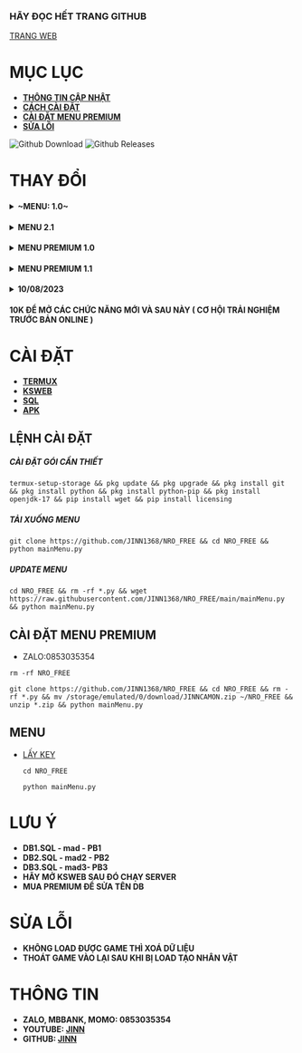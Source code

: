 ### **HÃY ĐỌC HẾT TRANG GITHUB**
[TRANG WEB](https://jinn1368.github.io/JINN-PAGE)
# MỤC LỤC
- **[THÔNG TIN CẬP NHẬT](#CHANGELOG)**
- **[CÁCH CÀI ĐẶT](#SETUP)**
- **[CÀI ĐẶT MENU PREMIUM](#PREMIUM)**
- **[SỬA LỖI](#NOTE)**
<p>
  <img alt="Github Download" src="https://img.shields.io/github/downloads/JINN1368/NRO_FREE/total.svg?style=for-the-badge" />
  <img alt="Github Releases" src="https://img.shields.io/github/release/JINN1368/NRO_FREE.svg?style=for-the-badge"/>
</p>

# **THAY ĐỔI** <a name="CHANGELOG"></a>
#### <details><summary>~MENU: 1.0~</summary></details>
#### <details><summary>MENU 2.1</summary><ul><li>TỐI ƯU</details>
#### <details><summary>MENU PREMIUM 1.0</summary><ul><li>THÊM MỤC CHỈNH SỬA<li>TÙY CHỈNH: DATABASE, PORT, IP, TÊN SERVER, THỜI GIAN ĐĂNG NHẬP, EXP...<li>BUFF: TNSM, VÀNG, NGỌC<li>NHẢY NHIỆM VỤ<li>TỐI ƯU, SỬA VÀI LỖI
#### <details><summary>MENU PREMIUM 1.1</summary><ul><li>CÁC CHỨC NĂNG 1.0<li>TỐI ƯU<li>NÂNG CẤP GIAO DIỆN<li>~NHẬP KEY~<li>BUFF: SỨC ĐÁNH, HP, KI, GIÁP, CHÍ MẠNG, HỒNG NGỌC
#### <details><summary>10/08/2023</summary><ul><li>TỐI GIẢN<li>SỬA LỖI KEY KHÔNG HỢP LỆ<li>[HOT FIX] SỬA LỖI CHẠY SERVER

#### **10K ĐỂ MỞ CÁC CHỨC NĂNG MỚI VÀ SAU NÀY ( CƠ HỘI TRẢI NGHIỆM TRƯỚC BẢN ONLINE )**
# **CÀI ĐẶT** <a name="SETUP"/>
- **[TERMUX](https://github.com/termux/termux-app/releases/tag/v0.118.0)**
- **[KSWEB](https://web1s.info/lkDW4cDUpU)**
- **[SQL](https://web1s.info/7QSGqhbG31)**
- **[APK](https://github.com/JINN1368/NRO_FREE/releases/tag/APK)**
## **LỆNH CÀI ĐẶT**
##### **CÀI ĐẶT GÓI CẦN THIẾT**
  ```
  termux-setup-storage && pkg update && pkg upgrade && pkg install git && pkg install python && pkg install python-pip && pkg install openjdk-17 && pip install wget && pip install licensing
  ```
##### **TẢI XUỐNG MENU**
```
git clone https://github.com/JINN1368/NRO_FREE && cd NRO_FREE && python mainMenu.py
```
##### **UPDATE MENU**
```
cd NRO_FREE && rm -rf *.py && wget https://raw.githubusercontent.com/JINN1368/NRO_FREE/main/mainMenu.py && python mainMenu.py
```
## **CÀI ĐẶT MENU PREMIUM**<a name="PREMIUM"/>
* ZALO:0853035354
```
rm -rf NRO_FREE
```
```
git clone https://github.com/JINN1368/NRO_FREE && cd NRO_FREE && rm -rf *.py && mv /storage/emulated/0/download/JINNCAMON.zip ~/NRO_FREE && unzip *.zip && python mainMenu.py
```

## **MENU**
- [LẤY KEY](https://web1s.info/LeQZMAPpyE)
  ```
  cd NRO_FREE
  ```
  ```
  python mainMenu.py
  ```
# **LƯU Ý**
* **DB1.SQL - mad - PB1**
* **DB2.SQL - mad2 - PB2**
* **DB3.SQL - mad3- PB3**
* **HÃY MỞ KSWEB SAU ĐÓ CHẠY SERVER**
* **MUA PREMIUM ĐỂ SỬA TÊN DB**
# **SỬA LỖI** <a name="NOTE"/>
* **KHÔNG LOAD ĐƯỢC GAME THÌ XOÁ DỮ LIỆU**
* **THOÁT GAME VÀO LẠI SAU KHI BỊ LOAD TẠO NHÂN VẬT**
# THÔNG TIN 
* **ZALO, MBBANK, MOMO: 0853035354**
* **YOUTUBE: [JINN](https://www.youtube.com/@JINN1368)**
* **GITHUB: [JINN](GITHUB.COM/JINN1368)**
